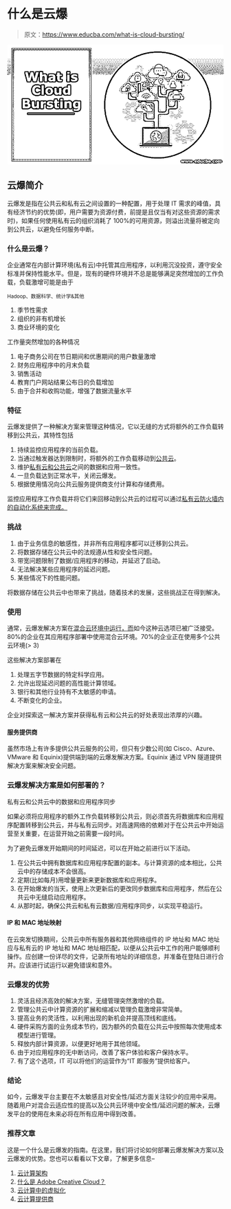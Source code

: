 # 什么是云爆

> 原文：<https://www.educba.com/what-is-cloud-bursting/>

![What is Cloud Bursting](img/3bf0a3f22b4c6abd90d3989ac726c29a.png)



## **云爆**简介

云爆发是指在公共云和私有云之间设置的一种配置，用于处理 IT 需求的峰值，具有经济节约的优势(即，用户需要为资源付费，前提是且仅当有对这些资源的需求时)，如果任何使用私有云的组织消耗了 100%的可用资源，则溢出流量将被定向到公共云，以避免任何服务中断。

### 什么是云爆？

企业通常在内部计算环境(私有云)中托管其应用程序，以利用沉没投资，遵守安全标准并保持性能水平。但是，现有的硬件环境并不总是能够满足突然增加的工作负载，负载激增可能是由于

<small>Hadoop、数据科学、统计学&其他</small>

1.  季节性需求
2.  组织的非有机增长
3.  商业环境的变化

工作量突然增加的各种情况

1.  电子商务公司在节日期间和优惠期间的用户数量激增
2.  财务应用程序中的月末负载
3.  销售活动
4.  教育门户网站结果公布日的负载增加
5.  由于合并和收购功能，增强了数据流量水平

### 特征

云爆发提供了一种解决方案来管理这种情况，它以无缝的方式将额外的工作负载转移到公共云，其特性包括

1.  持续监控应用程序的当前负载。
2.  当通过触发器达到限制时，将额外的工作负载移动到[公共云](https://www.educba.com/what-is-public-cloud/)。
3.  维护[私有云和公共云](https://www.educba.com/private-cloud-vs-public-cloud/)之间的数据和应用一致性。
4.  一旦负载达到正常水平，关闭云爆发。
5.  根据使用情况向公共云服务提供商支付计算和存储费用。

监控应用程序工作负载并将它们来回移动到公共云的过程可以通过[私有云防火墙内的自动化系统来完成。](https://www.educba.com/what-is-private-cloud/)

### 挑战

1.  由于业务信息的敏感性，并非所有应用程序都可以迁移到公共云。
2.  将数据存储在公共云中的法规遵从性和安全性问题。
3.  带宽问题限制了数据/应用程序的移动，并延迟了启动。
4.  无法解决某些应用程序的延迟问题。
5.  某些情况下的性能问题。

将数据存储在公共云中也带来了挑战，随着技术的发展，这些挑战正在得到解决。

### 使用

通常，云爆发解决方案在[混合云环境中运行，而](https://www.educba.com/what-is-hybrid-cloud/)如今这种云选项已被广泛接受。80%的企业在其应用程序部署中使用混合云环境。70%的企业正在使用多个公共云环境(> 3)

这些解决方案部署在

1.  处理五字节数据的特定科学应用。
2.  允许出现延迟问题的高性能计算领域。
3.  银行和其他行业持有不太敏感的申请。
4.  不断变化的企业。

企业对探索这一解决方案并获得私有云和公共云的好处表现出浓厚的兴趣。

#### 服务提供商

虽然市场上有许多提供公共云服务的公司，但只有少数公司(如 Cisco、Azure、VMware 和 Equinix)提供端到端的云爆发解决方案。Equinix 通过 VPN 隧道提供解决方案来解决安全问题。

### 云爆发解决方案是如何部署的？

私有云和公共云中的数据和应用程序同步

如果必须将应用程序的额外工作负载转移到公共云，则必须首先将数据库和应用程序配置转移到公共云，并与私有云同步。对高速网络的依赖对于在公共云中开始运营至关重要，在运营开始之前需要一段时间。

为了避免云爆发开始期间的时间延迟，可以在开始之前进行以下活动。

1.  在公共云中拥有数据库和应用程序配置的副本。与计算资源的成本相比，公共云中的存储成本不会很高。
2.  定期(比如每月)用增量更新来更新数据库和应用程序。
3.  在开始爆发的当天，使用上次更新后的更改同步数据库和应用程序，然后在公共云中无缝启动应用程序。
4.  从那时起，确保公共云和私有云数据/应用程序同步，以实现平稳运行。

#### IP 和 MAC 地址映射

在云突发切换期间，公共云中所有服务器和其他网络组件的 IP 地址和 MAC 地址应与私有云的 IP 地址和 MAC 地址相匹配，以便从公共云中工作的用户能够顺利操作。应创建一份详尽的文件，记录所有地址的详细信息，并准备在登陆日进行合并。应该进行试运行以避免错误和意外。

### 云爆发的优势

1.  灵活且经济高效的解决方案，无缝管理突然激增的负载。
2.  管理公共云中计算资源的扩展和缩减以管理负载激增非常简单。
3.  提高业务的灵活性，以利用出现的新机会并提高顶线和底线。
4.  硬件采购方面的业务成本节约，因为额外的负载在公共云中按照每次使用成本模型进行管理。
5.  释放内部计算资源，以便更好地用于其他领域。
6.  由于对应用程序的无中断访问，改善了客户体验和客户保持水平。
7.  有了这个选项，IT 可以将他们的运营作为“IT 即服务”提供给客户。

### 结论

如今，云爆发平台主要在不太敏感且对安全性/延迟方面关注较少的应用中采用。随着用户对混合云适应性的提高以及公共云环境中安全性/延迟问题的解决，云爆发平台的使用在未来必将在所有应用中得到改善。

### 推荐文章

这是一个什么是云爆发的指南。在这里，我们将讨论如何部署云爆发解决方案以及云爆发的优势。您也可以看看以下文章，了解更多信息–

1.  [云计算架构](https://www.educba.com/cloud-computing-architecture/)
2.  [什么是 Adobe Creative Cloud？](https://www.educba.com/what-is-adobe-creative-cloud/)
3.  [云计算中的虚拟化](https://www.educba.com/virtualization-in-cloud-computing/)
4.  [云计算提供商](https://www.educba.com/cloud-computing-providers/)





